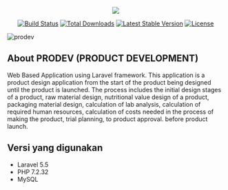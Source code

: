 <p align="center"><img src="https://laravel.com/assets/img/components/logo-laravel.svg"></p>

<p align="center">
<a href="https://travis-ci.org/laravel/framework"><img src="https://travis-ci.org/laravel/framework.svg" alt="Build Status"></a>
<a href="https://packagist.org/packages/laravel/framework"><img src="https://poser.pugx.org/laravel/framework/d/total.svg" alt="Total Downloads"></a>
<a href="https://packagist.org/packages/laravel/framework"><img src="https://poser.pugx.org/laravel/framework/v/stable.svg" alt="Latest Stable Version"></a>
<a href="https://packagist.org/packages/laravel/framework"><img src="https://poser.pugx.org/laravel/framework/license.svg" alt="License"></a>
</p>

![prodev](https://user-images.githubusercontent.com/92254494/142727953-cf6f7237-b3c6-4332-b37c-26481ae922d9.PNG)

## About PRODEV (PRODUCT DEVELOPMENT) 
Web Based Application using Laravel framework. This application is a product design application from the start of the product being designed until the product is launched. The process includes the initial design stages of a product, raw material design, nutritional value design of a product, packaging material design, calculation of lab analysis, calculation of required human resources, calculation of costs needed in the process of making the product, trial planning, to product approval. before product launch.

## Versi yang digunakan
* Laravel 5.5
* PHP 7.2.32
* MySQL
